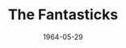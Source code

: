---
title: The Fantasticks
date: 1964-05-29
closing_date: 1964-06-06
layout: productions
featured_image: 
image_caption:
image_credit:
playbill:
category:
Theatre: Theatre Jacksonville
Venue: Little Theatre
cast:
  The Narrator: Larry Dorminy
  The Girl: Mary Sidney
  The Boy: David Lang
  The Girl's Father: Paul Galloway
  The Boy's Father: William Scott Thornton
  The Old Actor: Ernest Goldsmith
  The Man Who Dies: Ed Poole
  The Mute: John Skye
crew:
  Director: George Ballis
  Technical Director: Chase Ambler
  Musical Director: Rosalind MacEnulty
  Stage Manager:
    - A. Ira Fink
    - Thelma Baker
  Lighting:
    - Chase Ambler
    - Peggy Miller
  Costumes: Ed Poole
  Properties:
    - Ed Poole
    - Gladys Dale
    - Ruth Glezen
    - Beverly Fink
    - Esther Barnes
  Make-up:
    - Sallie Gibbs
    - Bunni Thornhill
    - Ellen Black
    - Ed Heist, Jr.
  Set Consultant: Chase Ambler
  Set Crew:
    - Ernest Goldsmith
    - Tim McManus
    - Gladys Dale
    - Peggy Miller
    - Don McIntire
orchestra:
  Piano: Rosalind MacEnulty
  Drums: John Wolters
external_links:
---